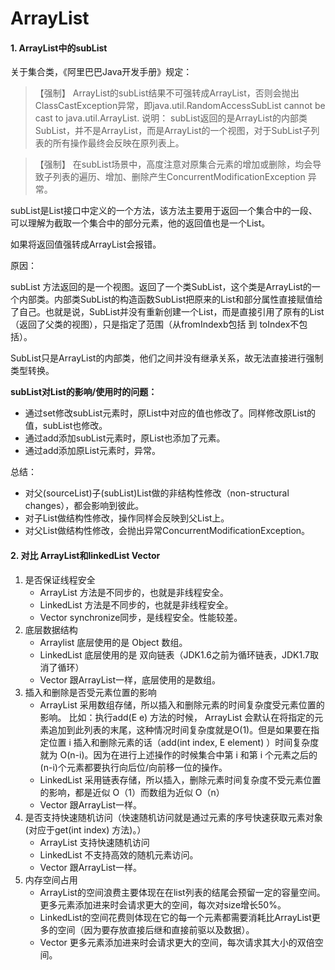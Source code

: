 # ArrayList


#### 1. ArrayList中的subList

关于集合类，《阿里巴巴Java开发手册》规定：

> 【强制】 ArrayList的subList结果不可强转成ArrayList，否则会抛出ClassCastException异常，即java.util.RandomAccessSubList cannot be cast to java.util.ArrayList.
说明： subList返回的是ArrayList的内部类SubList，并不是ArrayList，而是ArrayList的一个视图，对于SubList子列表的所有操作最终会反映在原列表上。

> 【强制】 在subList场景中，高度注意对原集合元素的增加或删除，均会导致子列表的遍历、增加、删除产生ConcurrentModificationException 异常。

subList是List接口中定义的一个方法，该方法主要用于返回一个集合中的一段、可以理解为截取一个集合中的部分元素，他的返回值也是一个List。

如果将返回值强转成ArrayList会报错。

原因： 

subList 方法返回的是一个视图。返回了一个类SubList，这个类是ArrayList的一个内部类。内部类SubList的构造函数SubList把原来的List和部分属性直接赋值给了自己。也就是说，SubList并没有重新创建一个List，而是直接引用了原有的List（返回了父类的视图），只是指定了范围（从fromIndexb包括 到 toIndex不包括）。

SubList只是ArrayList的内部类，他们之间并没有继承关系，故无法直接进行强制类型转换。

**subList对List的影响/使用时的问题：**
- 通过set修改subList元素时，原List中对应的值也修改了。同样修改原List的值，subList也修改。
- 通过add添加subList元素时，原List也添加了元素。
- 通过add添加原List元素时，异常。

总结： 
- 对父(sourceList)子(subList)List做的非结构性修改（non-structural changes），都会影响到彼此。
- 对子List做结构性修改，操作同样会反映到父List上。
- 对父List做结构性修改，会抛出异常ConcurrentModificationException。

#### 2. 对比 ArrayList和linkedList Vector
1. 是否保证线程安全
    - ArrayList 方法是不同步的，也就是非线程安全。
    - LinkedList 方法是不同步的，也就是非线程安全。
    - Vector synchronize同步，是线程安全。性能较差。
2. 底层数据结构
    - Arraylist 底层使用的是 Object 数组。
    - LinkedList 底层使用的是 双向链表（JDK1.6之前为循环链表，JDK1.7取消了循环）
    - Vector 跟ArrayList一样，底层使用的是数组。
3. 插入和删除是否受元素位置的影响
    - ArrayList 采用数组存储，所以插入和删除元素的时间复杂度受元素位置的影响。 比如：执行add(E e) 方法的时候， ArrayList 会默认在将指定的元素追加到此列表的末尾，这种情况时间复杂度就是O(1)。但是如果要在指定位置 i 插入和删除元素的话（add(int index, E element) ）时间复杂度就为 O(n-i)。因为在进行上述操作的时候集合中第 i 和第 i 个元素之后的(n-i)个元素都要执行向后位/向前移一位的操作。 
    - LinkedList 采用链表存储，所以插入，删除元素时间复杂度不受元素位置的影响，都是近似 O（1）而数组为近似 O（n）
    - Vector 跟ArrayList一样。
4. 是否支持快速随机访问（快速随机访问就是通过元素的序号快速获取元素对象(对应于get(int index) 方法)。）
    - ArrayList 支持快速随机访问
    - LinkedList 不支持高效的随机元素访问。
    - Vector 跟ArrayList一样。
5. 内存空间占用
    - ArrayList的空间浪费主要体现在在list列表的结尾会预留一定的容量空间。更多元素添加进来时会请求更大的空间，每次对size增长50%。
    - LinkedList的空间花费则体现在它的每一个元素都需要消耗比ArrayList更多的空间（因为要存放直接后继和直接前驱以及数据）。
    - Vector 更多元素添加进来时会请求更大的空间，每次请求其大小的双倍空间。




